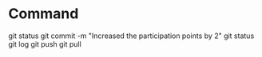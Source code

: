 # Command

git status
git commit -m "Increased the participation points by 2"
git status
git log
git push
git pull